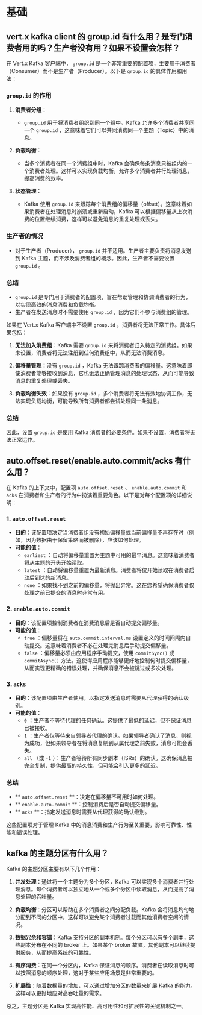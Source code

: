 # 基础

## vert.x kafka client 的 group.id 有什么用？是专门消费者用的吗？生产者没有用？如果不设置会怎样？

在 Vert.x Kafka 客户端中， `group.id`  是一个非常重要的配置项，主要用于消费者（Consumer）而不是生产者（Producer）。以下是  `group.id`  的具体作用和用法：

###  `group.id`  的作用

1. **消费者分组**：
   -  `group.id`  用于将消费者组织到同一个组中。Kafka 允许多个消费者共享同一个  `group.id` ，这意味着它们可以共同消费同一个主题（Topic）中的消息。

2. **负载均衡**：
   - 当多个消费者在同一个消费组中时，Kafka 会确保每条消息只被组内的一个消费者处理。这样可以实现负载均衡，允许多个消费者并行处理消息，提高消费的效率。

3. **状态管理**：
   - Kafka 使用  `group.id`  来跟踪每个消费组的偏移量（offset）。这意味着如果消费者在处理消息时崩溃或重新启动，Kafka 可以根据偏移量从上次消费的位置继续消费，这样可以避免消息的重复处理或丢失。

### 生产者的情况

- 对于生产者（Producer）， `group.id`  并不适用。生产者主要负责将消息发送到 Kafka 主题，而不涉及消费者组的概念。因此，生产者不需要设置  `group.id` 。

### 总结

-  `group.id`  是专门用于消费者的配置项，旨在帮助管理和协调消费者的行为，以实现高效的消息消费和负载均衡。
- 生产者在发送消息时不需要使用  `group.id` ，因为它们不参与消费组的管理。

如果在 Vert.x Kafka 客户端中不设置  `group.id` ，消费者将无法正常工作。具体后果包括：

1. **无法加入消费组**：Kafka 需要  `group.id`  来将消费者归入特定的消费组。如果未设置，消费者将无法注册到任何消费组中，从而无法消费消息。

2. **偏移量管理**：没有  `group.id` ，Kafka 无法跟踪消费者的偏移量。这意味着即使消费者能够接收到消息，它也无法正确管理消息的处理状态，从而可能导致消息的重复处理或丢失。

3. **负载均衡失效**：如果没有  `group.id` ，多个消费者将无法有效地协调工作，无法实现负载均衡，可能导致所有消费者都尝试处理同一条消息。

### 总结

因此，设置  `group.id`  是使用 Kafka 消费者的必要条件。如果不设置，消费者将无法正常运作。

## auto.offset.reset/enable.auto.commit/acks 有什么用？

在 Kafka 的上下文中，配置项  `auto.offset.reset` 、 `enable.auto.commit`  和  `acks`  在消费者和生产者的行为中扮演着重要角色。以下是对每个配置项的详细说明：

### 1.  `auto.offset.reset`
- **目的**：该配置项决定当消费者组没有初始偏移量或当前偏移量不再存在时（例如，因为数据由于保留策略而被删除），应该如何处理。
- **可能的值**：
  -  `earliest` ：自动将偏移量重置为主题中可用的最早消息。这意味着消费者将从主题的开头开始读取。
  -  `latest` ：自动将偏移量重置为最新消息。消费者将仅开始读取在消费者启动后到达的新消息。
  -  `none` ：如果找不到之前的偏移量，将抛出异常。这在您希望确保消费者仅处理之前已提交的消息时非常有用。

### 2.  `enable.auto.commit`
- **目的**：该配置项控制消费者在消费消息后是否自动提交偏移量。
- **可能的值**：
  -  `true` ：偏移量将在  `auto.commit.interval.ms`  设置定义的时间间隔内自动提交。这意味着消费者不必在处理完消息后手动提交偏移量。
  -  `false` ：偏移量必须由应用程序手动提交，使用  `commitSync()`  或  `commitAsync()`  方法。这使得应用程序能够更好地控制何时提交偏移量，从而实现更精确的错误处理，并确保消息不会被跳过或多次处理。

### 3.  `acks`
- **目的**：该配置项由生产者使用，以指定发送消息时需要从代理获得的确认级别。
- **可能的值**：
  -  `0` ：生产者不等待代理的任何确认。这提供了最低的延迟，但不保证消息已被接收。
  -  `1` ：生产者仅等待来自领导者代理的确认。如果领导者确认了消息，则视为成功，但如果领导者在将消息复制到从属代理之前失败，消息可能会丢失。
  -  `all` （或  `-1` ）：生产者等待所有同步副本（ISRs）的确认。这确保消息被完全复制，提供最高的持久性，但可能会引入更多的延迟。

### 总结
- ** `auto.offset.reset` **：决定在偏移量不可用时如何处理。
- ** `enable.auto.commit` **：控制消费后是否自动提交偏移量。
- ** `acks` **：指定发送消息时需要从代理获得的确认级别。

这些配置项对于管理 Kafka 中的消息消费和生产行为至关重要，影响可靠性、性能和错误处理。

## kafka 的主题分区有什么用？

Kafka 的主题分区主要有以下几个作用：

1. **并发处理**：通过将一个主题分为多个分区，Kafka 可以实现多个消费者并行处理消息。每个消费者可以独立地从一个或多个分区中读取消息，从而提高了消息处理的吞吐量。

2. **负载均衡**：分区可以帮助在多个消费者之间分配负载。Kafka 会将消息均匀地分配到不同的分区中，这样可以避免某个消费者过载而其他消费者空闲的情况。

3. **数据冗余和容错**：Kafka 支持分区的副本机制。每个分区可以有多个副本，这些副本分布在不同的 broker 上。如果某个 broker 故障，其他副本可以继续提供服务，从而提高系统的可靠性。

4. **有序消费**：在同一个分区内，Kafka 保证消息的顺序。消费者在读取消息时可以按照消息的顺序处理，这对于某些应用场景是非常重要的。

5. **扩展性**：随着数据量的增加，可以通过增加分区的数量来扩展 Kafka 的能力。这样可以更好地应对高吞吐量的需求。

总之，主题分区是 Kafka 实现高性能、高可用性和可扩展性的关键机制之一。